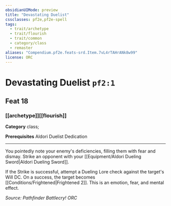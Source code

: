 ```yaml
---
obsidianUIMode: preview
title: "Devastating Duelist"
cssclasses: pf2e,pf2e-spell
tags:
  - trait/archetype
  - trait/flourish
  - trait/common
  - category/class
  - remaster
aliases: "Compendium.pf2e.feats-srd.Item.7vL4rTAHrANk8w99"
license: ORC
---
```

# Devastating Duelist `pf2:1`
## Feat 18
### [[archetype]][[flourish]]

**Category** class; 



**Prerequisites** Aldori Duelist Dedication
* * *
You pointedly note your enemy's deficiencies, filling them with fear and dismay. Strike an opponent with your [[Equipment/Aldori Dueling Sword|Aldori Dueling Sword]].

If the Strike is successful, attempt a Dueling Lore check against the target's Will DC. On a success, the target becomes [[Conditions/Frightened|Frightened 2]]. This is an emotion, fear, and mental effect.

*Source: Pathfinder Battlecry!*
*ORC*